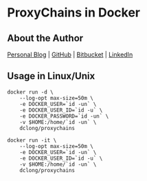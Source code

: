 # ProxyChains in Docker 

## About the Author

[Personal Blog](http://www.legendu.net)   |   [GitHub](https://github.com/dclong)   |   [Bitbucket](https://bitbucket.org/dclong/)   |   [LinkedIn](http://www.linkedin.com/in/ben-chuanlong-du-1239b221/)

## Usage in Linux/Unix

```
docker run -d \
    --log-opt max-size=50m \
    -e DOCKER_USER=`id -un` \
    -e DOCKER_USER_ID=`id -u` \
    -e DOCKER_PASSWORD=`id -un` \
    -v $HOME:/home/`id -un` \
    dclong/proxychains
```

```
docker run -it \
    --log-opt max-size=50m \
    -e DOCKER_USER=`id -un` \
    -e DOCKER_USER_ID=`id -u` \
    -v $HOME:/home/`id -un` \
    dclong/proxychains
```
